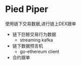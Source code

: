 # Pied Piper

使用链下交易数据,进行链上DEX跟单

- 链下巨鲸交易行为数据
    - streaming kafka
- 链下数据预言机
    - go-ethereum client
- 合约跟单